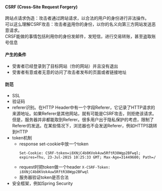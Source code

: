#### CSRF (Cross-Site Request Forgery)
跨站点请求伪造：攻击者通过跨站请求，以合法的用户的身份进行非法操作。   
可以这么理解CSRF攻击：攻击者盗用你的身份，以你的名义向第三方网站发送恶意请求。   
CRSF能做的事情包括利用你的身份发邮件，发短信，进行交易转账，甚至盗取账号信息

#### 产生的条件
- 受害者已经登录到了目标网站（你的网站）并且没有退出
- 受害者有意或者无意的访问了攻击者发布的页面或者链接地址

#### 防范
- SSL
- 验证码
- referer识别。在HTTP Header中有一个字段Referer，它记录了HTTP请求的来源地址。如果Referer是其他网站，就有可能是CSRF攻击，则拒绝该请求。但是，服务器并非都能取到Referer。很多用户出于隐私保护的考虑，限制了Referer的发送。在某些情况下，浏览器也不会发送Referer，例如HTTPS跳转到HTTP
- token机制
  - response set-cookie中放一个token
    ```
    Set-Cookie: CSRF-token=i8XNjC4b8KVok4uw5RftR38Wgp2BFwql; expires=Thu, 23-Jul-2015 10:25:33 GMT; Max-Age=31449600; Path=/
    ```
  - request时把token做一个header
    ```X-CSRF-Token: i8XNjC4b8KVok4uw5RftR38Wgp2BFwql```
  - 服务器验证token是否合法
- 安全框架，例如Spring Security

